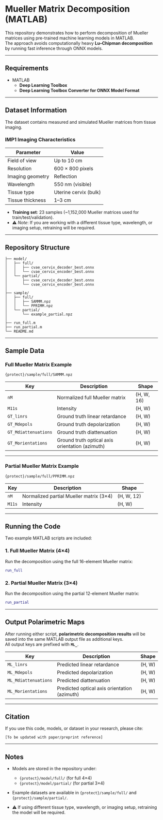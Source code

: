 # Mueller Matrix Decomposition (MATLAB)

This repository demonstrates how to perform decomposition of Mueller matrices using pre-trained machine learning models in MATLAB.  
The approach avoids computationally heavy **Lu–Chipman decomposition** by running fast inference through ONNX models.

---

## Requirements

- MATLAB  
  - **Deep Learning Toolbox**  
  - **Deep Learning Toolbox Converter for ONNX Model Format**  

---

## Dataset Information

The dataset contains measured and simulated Mueller matrices from tissue imaging.  

### IMP1 Imaging Characteristics

| Parameter            | Value                   |
|----------------------|--------------------------|
| Field of view        | Up to 10 cm             |
| Resolution           | 600 × 800 pixels        |
| Imaging geometry     | Reflection              |
| Wavelength           | 550 nm (visible)        |
| Tissue type          | Uterine cervix (bulk)   |
| Tissue thickness     | 1–3 cm                  |

- **Training set**: 23 samples (~1,152,000 Mueller matrices used for train/test/validation).  
- ⚠️ *Note*: If you are working with a different tissue type, wavelength, or imaging setup, retraining will be required.  

---

## Repository Structure

```
├── model/
│   ├── full/
│   │   ├── cvae_cervix_decoder_best.onnx
│   │   └── cvae_cervix_encoder_best.onnx
│   └── partial/
│       ├── cvae_cervix_decoder_best.onnx
│       └── cvae_cervix_encoder_best.onnx
│
├── sample/
│   ├── full/
│   │   ├── SAMMM.npz
│   │   └── PPRIMM.npz
│   └── partial/
│       └── example_partial.npz
│
├── run_full.m
├── run_partial.m
└── README.md
```

---

## Sample Data

### Full Mueller Matrix Example  
`{protect}/sample/full/SAMMM.npz`  

| Key                  | Description                                    | Shape          |
|-----------------------|-----------------------------------------------|----------------|
| `nM`                 | Normalized full Mueller matrix                | (H, W, 16)     |
| `M11s`               | Intensity                                     | (H, W)         |
| `GT_linrs`           | Ground truth linear retardance                 | (H, W)         |
| `GT_Mdepols`         | Ground truth depolarization                    | (H, W)         |
| `GT_Mdiattenuations` | Ground truth diattenuation                     | (H, W)         |
| `GT_Morientations`   | Ground truth optical axis orientation (azimuth)| (H, W)         |

---

### Partial Mueller Matrix Example  
`{protect}/sample/full/PPRIMM.npz`  

| Key        | Description                              | Shape      |
|------------|------------------------------------------|------------|
| `nM`       | Normalized partial Mueller matrix (3×4)  | (H, W, 12) |
| `M11s`     | Intensity                                | (H, W)     |

---

## Running the Code

Two example MATLAB scripts are included:

### 1. Full Mueller Matrix (4×4)  
Run the decomposition using the full 16-element Mueller matrix:  
```matlab
run_full
```

### 2. Partial Mueller Matrix (3×4)  
Run the decomposition using the partial 12-element Mueller matrix:  
```matlab
run_partial
```

---

## Output Polarimetric Maps

After running either script, **polarimetric decomposition results** will be saved into the same MATLAB output file as additional keys.  
All output keys are prefixed with **`ML_`**.  

| Key                  | Description                                    | Shape    |
|-----------------------|-----------------------------------------------|----------|
| `ML_linrs`           | Predicted linear retardance                    | (H, W)   |
| `ML_Mdepols`         | Predicted depolarization                       | (H, W)   |
| `ML_Mdiattenuations` | Predicted diattenuation                        | (H, W)   |
| `ML_Morientations`   | Predicted optical axis orientation (azimuth)   | (H, W)   |

---

## Citation

If you use this code, models, or dataset in your research, please cite:  

```
[To be updated with paper/preprint reference]
```

---

## Notes

- Models are stored in the repository under:  
  - `{protect}/model/full/` (for full 4×4)  
  - `{protect}/model/partial/` (for partial 3×4)  

- Example datasets are available in `{protect}/sample/full/` and `{protect}/sample/partial/`.  

- ⚠️ If using different tissue type, wavelength, or imaging setup, retraining the model will be required.  
